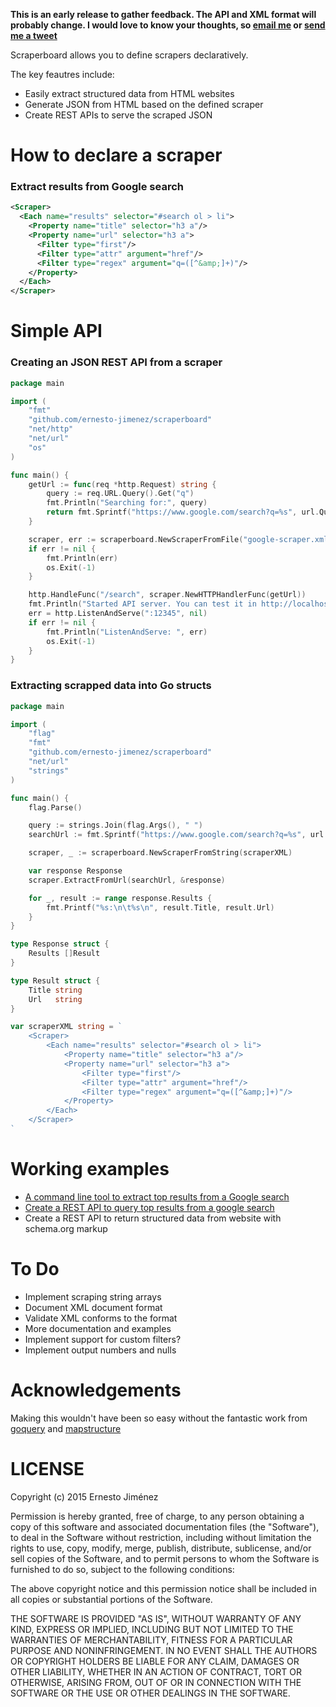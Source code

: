 **This is an early release to gather feedback. The API and XML format will probably change. I would love to know your thoughts, so [email me](mailto:erjica@gmail.com) or [send me a tweet](https://twitter.com/ernesto_jimenez)**

Scraperboard allows you to define scrapers declaratively.

The key feautres include:
 - Easily extract structured data from HTML websites
 - Generate JSON from HTML based on the defined scraper
 - Create REST APIs to serve the scraped JSON

# How to declare a scraper

### Extract results from Google search

```xml
<Scraper>
  <Each name="results" selector="#search ol > li">
    <Property name="title" selector="h3 a"/>
    <Property name="url" selector="h3 a">
      <Filter type="first"/>
      <Filter type="attr" argument="href"/>
      <Filter type="regex" argument="q=([^&amp;]+)"/>
    </Property>
  </Each>
</Scraper>
```

# Simple API

### Creating an JSON REST API from a scraper
```go
package main

import (
	"fmt"
	"github.com/ernesto-jimenez/scraperboard"
	"net/http"
	"net/url"
	"os"
)

func main() {
	getUrl := func(req *http.Request) string {
		query := req.URL.Query().Get("q")
		fmt.Println("Searching for:", query)
		return fmt.Sprintf("https://www.google.com/search?q=%s", url.QueryEscape(query))
	}

	scraper, err := scraperboard.NewScraperFromFile("google-scraper.xml")
	if err != nil {
		fmt.Println(err)
		os.Exit(-1)
	}

	http.HandleFunc("/search", scraper.NewHTTPHandlerFunc(getUrl))
	fmt.Println("Started API server. You can test it in http://localhost:12345/search?q=scraperboard")
	err = http.ListenAndServe(":12345", nil)
	if err != nil {
		fmt.Println("ListenAndServe: ", err)
		os.Exit(-1)
	}
}
```

### Extracting scrapped data into Go structs

```go
package main

import (
	"flag"
	"fmt"
	"github.com/ernesto-jimenez/scraperboard"
	"net/url"
	"strings"
)

func main() {
	flag.Parse()

	query := strings.Join(flag.Args(), " ")
	searchUrl := fmt.Sprintf("https://www.google.com/search?q=%s", url.QueryEscape(query))

	scraper, _ := scraperboard.NewScraperFromString(scraperXML)

	var response Response
	scraper.ExtractFromUrl(searchUrl, &response)

	for _, result := range response.Results {
		fmt.Printf("%s:\n\t%s\n", result.Title, result.Url)
	}
}

type Response struct {
	Results []Result
}

type Result struct {
	Title string
	Url   string
}

var scraperXML string = `
	<Scraper>
		<Each name="results" selector="#search ol > li">
			<Property name="title" selector="h3 a"/>
			<Property name="url" selector="h3 a">
				<Filter type="first"/>
				<Filter type="attr" argument="href"/>
				<Filter type="regex" argument="q=([^&amp;]+)"/>
			</Property>
		</Each>
	</Scraper>
`
```

# Working examples

 * [A command line tool to extract top results from a Google
   search](examples/google-cli/google-cli.go)
 * [Create a REST API to query top results from a google
   search](examples/google-api)
 * Create a REST API to return structured data from website with
   schema.org markup

# To Do

 * Implement scraping string arrays
 * Document XML document format
 * Validate XML conforms to the format
 * More documentation and examples
 * Implement support for custom filters?
 * Implement output numbers and nulls

# Acknowledgements

Making this wouldn't have been so easy without the fantastic work from
[goquery](http://github.com/PuerkitoBio/goquery)
and [mapstructure](http://github.com/mitchellh/mapstructure)

# LICENSE

Copyright (c) 2015 Ernesto Jiménez

Permission is hereby granted, free of charge, to any person obtaining a copy of this software and associated documentation files (the "Software"), to deal in the Software without restriction, including without limitation the rights to use, copy, modify, merge, publish, distribute, sublicense, and/or sell copies of the Software, and to permit persons to whom the Software is furnished to do so, subject to the following conditions:

The above copyright notice and this permission notice shall be included in all copies or substantial portions of the Software.

THE SOFTWARE IS PROVIDED "AS IS", WITHOUT WARRANTY OF ANY KIND, EXPRESS OR IMPLIED, INCLUDING BUT NOT LIMITED TO THE WARRANTIES OF MERCHANTABILITY, FITNESS FOR A PARTICULAR PURPOSE AND NONINFRINGEMENT. IN NO EVENT SHALL THE AUTHORS OR COPYRIGHT HOLDERS BE LIABLE FOR ANY CLAIM, DAMAGES OR OTHER LIABILITY, WHETHER IN AN ACTION OF CONTRACT, TORT OR OTHERWISE, ARISING FROM, OUT OF OR IN CONNECTION WITH THE SOFTWARE OR THE USE OR OTHER DEALINGS IN THE SOFTWARE.
